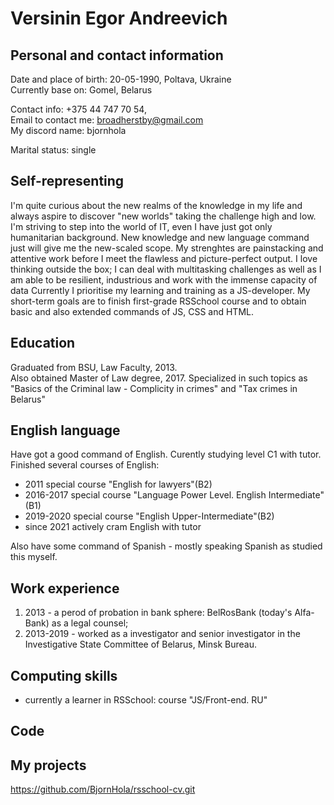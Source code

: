 # Versinin Egor Andreevich #

## Personal and contact information ##
Date and place of birth: 20-05-1990, Poltava, Ukraine<br>
Currently base on: Gomel, Belarus

Contact info: +375 44 747 70 54,  
Email to contact me: broadherstby@gmail.com<br>
My discord name: bjornhola

Marital status: single<br>

Self-representing
-
I'm quite curious about the new realms of the knowledge in my life and always aspire to discover "new worlds" taking the challenge high and low. I'm striving to step into the world of IT, even I have just got only humanitarian background. New knowledge and new language command just will give me the new-scaled scope. My strenghtes are painstacking and attentive work before I meet the flawless and picture-perfect output. I love thinking outside the box; I can deal with multitasking challenges as well as I am able to be resilient, industrious and work with the immense capacity of data Currently I prioritise my learning and training as a JS-developer. My short-term goals are to finish first-grade RSSchool course and to obtain basic and also extended commands of JS, CSS and HTML.<br>

## Education ##

Graduated from BSU, Law Faculty, 2013.<br>
Also obtained Master of Law degree, 2017.
Specialized in such topics as "Basics of the Criminal law - Complicity in crimes" and "Tax crimes in Belarus"

## English language ##
Have got a good command of English. Curently studying level C1 with tutor.<br> Finished several courses of English:
* 2011 special course "English for lawyers"(B2)
* 2016-2017 special course "Language Power Level. English Intermediate"(B1)
* 2019-2020 special course "English Upper-Intermediate"(B2)
* since 2021 actively cram English with tutor

Also have some command of Spanish - mostly speaking Spanish as studied this myself.

## Work experience ##
1. 2013 - a perod of probation in bank sphere: BelRosBank (today's Alfa-Bank) as a legal counsel;
2. 2013-2019 - worked as a investigator and senior investigator in the Investigative State Committee of Belarus, Minsk Bureau.

## Computing skills ##
- currently a learner in RSSchool: course "JS/Front-end. RU"

## Code ##


## My projects ##
<https://github.com/BjornHola/rsschool-cv.git>